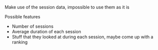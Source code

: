 Make use of the session data, impossible to use them as it is

Possible features
 - Number of sessions
 - Average duration of each session
 - Stuff that they looked at during each session, maybe come up with a ranking

